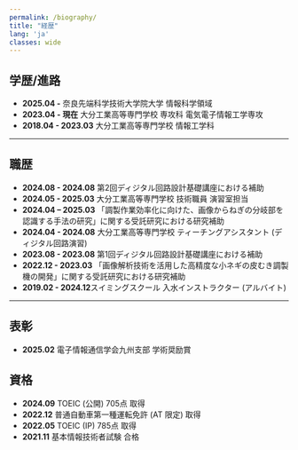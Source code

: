 ```yaml
---
permalink: /biography/
title: "経歴"
lang: 'ja'
classes: wide
---
```

## 学歴/進路

- **2025.04 -**   奈良先端科学技術大学院大学 情報科学領域
- **2023.04 - 現在** 大分工業高等専門学校 専攻科 電気電子情報工学専攻
- **2018.04 - 2023.03** 大分工業高等専門学校 情報工学科
---

## 職歴

- **2024.08 - 2024.08** 第2回ディジタル回路設計基礎講座における補助
- **2024.05 - 2025.03** 大分工業高等専門学校 技術職員 演習室担当
- **2024.04 – 2025.03** 「調製作業効率化に向けた、画像からねぎの分岐部を認識する手法の研究」に関する受託研究における研究補助
- **2024.04 - 2024.08** 大分工業高等専門学校 ティーチングアシスタント (ディジタル回路演習)
- **2023.08 - 2023.08** 第1回ディジタル回路設計基礎講座における補助
- **2022.12 - 2023.03** 「画像解析技術を活用した高精度な小ネギの皮むき調製機の開発」に関する受託研究における研究補助
- **2019.02 - 2024.12**スイミングスクール 入水インストラクター (アルバイト)

---

## 表彰
- **2025.02**  電子情報通信学会九州支部 学術奨励賞

## 資格

- **2024.09** TOEIC (公開) 705点 取得
- **2022.12** 普通自動車第一種運転免許 (AT 限定) 取得
- **2022.05** TOEIC (IP) 785点 取得
- **2021.11**
  基本情報技術者試験 合格
